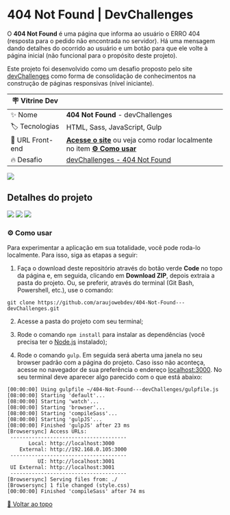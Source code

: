 # 404 Not Found | DevChallenges

<div id='top'></div>

O **404 Not Found** é uma página que informa ao usuário o ERRO 404 (resposta para o pedido não encontrada no servidor). Há uma mensagem dando detalhes do ocorrido ao usuário e um botão para que ele volte à página inicial (não funcional para o propósito deste projeto).

Este projeto foi desenvolvido como um desafio proposto pelo site [devChallenges](https://devchallenges.io/) como forma de consolidação de conhecimentos na construção de páginas responsivas (nível iniciante).

<!-- prettier-ignore -->
| 🪧 Vitrine Dev |     |
| ------------- | --- |
| ✨ Nome        | **404 Not Found** - devChallenges |
| 🏷️ Tecnologias | HTML, Sass, JavaScript, Gulp |
| 🚀 URL Front-end | [**Acesse o site**](https://araujowebdev.github.io/404-Not-Found---devChallenges/) ou veja como rodar localmente no item [**⚙️ Como usar**](#howto) |
| 🔥 Desafio     | [devChallenges - 404 Not Found](https://devchallenges.io/challenges/wBunSb7FPrIepJZAg0sY) |

![](https://raw.githubusercontent.com/araujowebdev/404-Not-Found---devChallenges/main/dist/assets/imgs/404-not-found.jpg)

## Detalhes do projeto

<div>
  <img src="https://img.shields.io/badge/JavaScript-F7DF1E?style=for-the-badge&logo=javascript&logoColor=black">  
  <a href="https://sass-lang.com/" target='_blank'><img src="https://img.shields.io/badge/sass-CC6699?style=for-the-badge&logo=sass&logoColor=white"/></a>
  <img src="https://img.shields.io/badge/Gulp-red?style=for-the-badge&logo=gulp&logoColor=black">
  
</div>

<div id="howto"></div>

### ⚙️ Como usar

Para experimentar a aplicação em sua totalidade, você pode roda-lo localmente. Para isso, siga as etapas a seguir:

1. Faça o download deste repositório através do botão verde **Code** no topo da página e, em seguida, clicando em **Download ZIP**, depois extraia a pasta do projeto. Ou, se preferir, através do terminal (Git Bash, Powershell, etc.), use o comando:

```
git clone https://github.com/araujowebdev/404-Not-Found---devChallenges.git
```

2. Acesse a pasta do projeto com seu terminal;

3. Rode o comando `npm install` para instalar as dependências (você precisa ter o [Node.js](https://nodejs.org/en/download/) instalado);

4. Rode o comando `gulp`. Em seguida será aberta uma janela no seu browser padrão com a página do projeto. Caso isso não aconteça, acesse no navegador de sua preferência o endereço [localhost:3000](http://localhost:3000). No seu terminal deve aparecer algo parecido com o que está abaixo:

```
[00:00:00] Using gulpfile ~/404-Not-Found---devChallenges/gulpfile.js
[08:00:00] Starting 'default'...
[08:00:00] Starting 'watch'...
[08:00:00] Starting 'browser'...
[08:00:00] Starting 'compileSass'...
[08:00:00] Starting 'gulpJS'...
[08:00:00] Finished 'gulpJS' after 23 ms
[Browsersync] Access URLs:
 --------------------------------------
       Local: http://localhost:3000
    External: http://192.168.0.105:3000
 --------------------------------------
          UI: http://localhost:3001
 UI External: http://localhost:3001
 --------------------------------------
[Browsersync] Serving files from: ./
[Browsersync] 1 file changed (style.css)
[00:00:00] Finished 'compileSass' after 74 ms
```

<a href='#top'>🔼 Voltar ao topo</a>